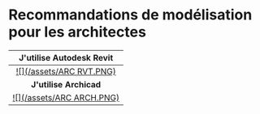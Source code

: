 # Recommandations de modélisation pour les architectes



| **J'utilise Autodesk Revit** |
| :---: |
| [![](/assets/ARC RVT.PNG)](/04_Recommandations-de-modelisation/02_Architecte-Revit/README.md) |
| **J'utilise Archicad** |
| [![](/assets/ARC ARCH.PNG)](/04_Recommandations-de-modelisation/02_Architecte-Archicad/README.md) |



